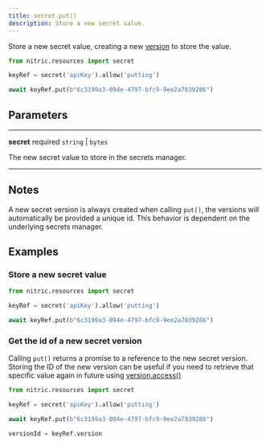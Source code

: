 ```yaml
---
title: secret.put()
description: Store a new secret value.
---
```


Store a new secret value, creating a new [version](./secret-version) to store the value.

```python
from nitric.resources import secret

keyRef = secret('apiKey').allow('putting')

await keyRef.put(b"6c3199a3-094e-4797-bfc9-9ee2a7839286")
```

## Parameters

---

**secret** required `string` | `bytes`

The new secret value to store in the secrets manager.

---

## Notes

A new secret version is always created when calling `put()`, the versions will automatically be provided a unique id. This behavior is dependent on the underlying secrets manager.

## Examples

### Store a new secret value

```python
from nitric.resources import secret

keyRef = secret('apiKey').allow('putting')

await keyRef.put(b"6c3199a3-094e-4797-bfc9-9ee2a7839286")
```

### Get the id of a new secret version

Calling `put()` returns a promise to a reference to the new secret version. Storing the ID of the new version can be useful if you need to retrieve that specific value again in future using [version.access()](./secret-version-access)

```python
from nitric.resources import secret

keyRef = secret('apiKey').allow('putting')

await keyRef.put(b"6c3199a3-094e-4797-bfc9-9ee2a7839286")

versionId = keyRef.version
```
